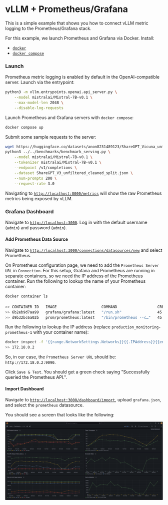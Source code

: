 # vLLM + Prometheus/Grafana 

This is a simple example that shows you how to connect vLLM metric logging to the Prometheus/Grafana stack.

For this example, we launch Prometheus and Grafana via Docker. Install: 
- [`docker`](https://docs.docker.com/engine/install/)
- [`docker compose`](https://docs.docker.com/compose/install/linux/#install-using-the-repository)

### Launch

Prometheus metric logging is enabled by default in the OpenAI-compatible server. Launch via the entrypoint:
```bash
python3 -m vllm.entrypoints.openai.api_server.py \
    --model mistralai/Mistral-7B-v0.1 \
    --max-model-len 2048 \
    --disable-log-requests
```

Launch Prometheus and Grafana servers with `docker compose`:
```bash
docker compose up
```

Submit some sample requests to the server:
```bash
wget https://huggingface.co/datasets/anon8231489123/ShareGPT_Vicuna_unfiltered/resolve/main/ShareGPT_V3_unfiltered_cleaned_split.json
python3 ../../benchmarks/benchmark_serving.py \
    --model mistralai/Mistral-7B-v0.1 \
    --tokenizer mistralai/Mistral-7B-v0.1 \
    --endpoint /v1/completions \
    --dataset ShareGPT_V3_unfiltered_cleaned_split.json \
    --num-prompts 200 \
    --request-rate 3.0
```

Navigating to [`http://localhost:8000/metrics`](http://localhost:8000/metrics) will show the raw Prometheus metrics being exposed by vLLM.

### Grafana Dashboard

Navigate to [`http://localhost:3000`](http://localhost:3000). Log in with the default username (`admin`) and password (`admin`).

#### Add Prometheus Data Source

Navigate to [`http://localhost:3000/connections/datasources/new`](http://localhost:3000/connections/datasources/new) and select Prometheus. 

On Prometheus configuration page, we need to add the `Prometheus Server URL` in `Connection`. For this setup, Grafana and Prometheus are running in separate containers, so we need the IP address of the Prometheus container. Run the following to lookup the name of your Prometheus container:

```bash
docker container ls

>> CONTAINER ID   IMAGE                    COMMAND                  CREATED          STATUS          PORTS                                       NAMES
>> 6b2eb9d7aa99   grafana/grafana:latest   "/run.sh"                45 minutes ago   Up 45 minutes   0.0.0.0:3000->3000/tcp, :::3000->3000/tcp   production_monitoring-grafana-1
>> d9b32bc6a02b   prom/prometheus:latest   "/bin/prometheus --c…"   45 minutes ago   Up 45 minutes   0.0.0.0:9090->9090/tcp, :::9090->9090/tcp   production_monitoring-prometheus-1
```

Run the following to lookup the IP address (replace `production_monitoring-prometheus-1` with your container name):
```bash 
docker inspect -f '{{range.NetworkSettings.Networks}}{{.IPAddress}}{{end}}' production_monitoring-prometheus-1
>> 172.18.0.2
```

So, in our case, the `Prometheus Server URL` should be: `http://172.18.0.2:9090`. 

Click `Save & Test`. You should get a green check saying "Successfully queried the Prometheus API.".

#### Import Dashboard 

Navigate to [`http://localhost:3000/dashboard/import`](http://localhost:3000/dashboard/import), upload `grafana.json`, and select the `prometheus` datasource.

You should see a screen that looks like the following:

![Grafana Dashboard Image](images/vllm-grafana-dashboard.png)
